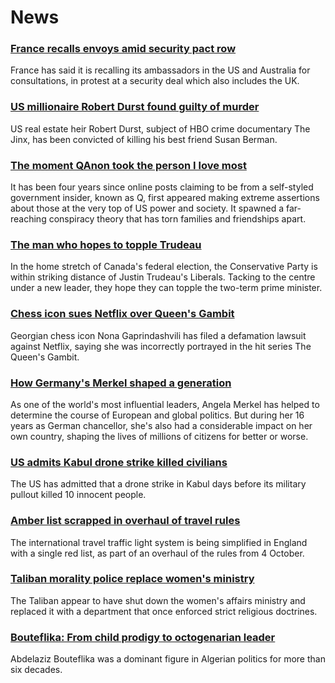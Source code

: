 # News
### [France recalls envoys amid security pact row](https://www.bbc.com/news/world-europe-58604677)
France has said it is recalling its ambassadors in the US and Australia for consultations, in protest at a security deal which also includes the UK. 
### [US millionaire Robert Durst found guilty of murder](https://www.bbc.com/news/world-us-canada-58605688)
US real estate heir Robert Durst, subject of HBO crime documentary The Jinx, has been convicted of killing his best friend Susan Berman.
### [The moment QAnon took the person I love most](https://www.bbc.com/news/world-us-canada-57369349)
It has been four years since online posts claiming to be from a self-styled government insider, known as Q, first appeared making extreme assertions about those at the very top of US power and society. It spawned a far-reaching conspiracy theory that has torn families and friendships apart. 
### [The man who hopes to topple Trudeau](https://www.bbc.com/news/world-us-canada-58587402)
In the home stretch of Canada's federal election, the Conservative Party is within striking distance of Justin Trudeau's Liberals. Tacking to the centre under a new leader, they hope they can topple the two-term prime minister.  
### [Chess icon sues Netflix over Queen's Gambit](https://www.bbc.com/news/entertainment-arts-58600453)
Georgian chess icon Nona Gaprindashvili has filed a defamation lawsuit against Netflix, saying she was incorrectly portrayed in the hit series The Queen's Gambit.
### [How Germany's Merkel shaped a generation](https://www.bbc.com/news/world-europe-58597504)
As one of the world's most influential leaders, Angela Merkel has helped to determine the course of European and global politics. But during her 16 years as German chancellor, she's also had a considerable impact on her own country, shaping the lives of millions of citizens for better or worse.  
### [US admits Kabul drone strike killed civilians](https://www.bbc.com/news/world-us-canada-58604655)
The US has admitted that a drone strike in Kabul days before its military pullout killed 10 innocent people.
### [Amber list scrapped in overhaul of travel rules](https://www.bbc.com/news/uk-58602481)
The international travel traffic light system is being simplified in England with a single red list, as part of an overhaul of the rules from 4 October.
### [Taliban morality police replace women's ministry](https://www.bbc.com/news/world-asia-58600231)
The Taliban appear to have shut down the women's affairs ministry and replaced it with a department that once enforced strict religious doctrines.
### [Bouteflika: From child prodigy to octogenarian leader](https://www.bbc.com/news/world-africa-56269634)
Abdelaziz Bouteflika was a dominant figure in Algerian politics for more than six decades. 
